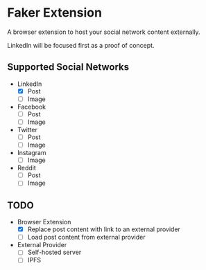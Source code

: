 # Faker Extension

A browser extension to host your social network content externally.

LinkedIn will be focused first as a proof of concept.

## Supported Social Networks

- LinkedIn
  - [x] Post
  - [ ] Image
- Facebook
  - [ ] Post
  - [ ] Image
- Twitter
  - [ ] Post
  - [ ] Image
- Instagram
  - [ ] Image
- Reddit
  - [ ] Post
  - [ ] Image

## TODO

- Browser Extension
  - [x] Replace post content with link to an external provider
  - [ ] Load post content from external provider
- External Provider
  - [ ] Self-hosted server
  - [ ] IPFS
